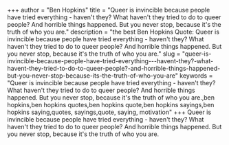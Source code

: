 +++
author = "Ben Hopkins"
title = "Queer is invincible because people have tried everything - haven't they? What haven't they tried to do to queer people? And horrible things happened. But you never stop, because it's the truth of who you are."
description = "the best Ben Hopkins Quote: Queer is invincible because people have tried everything - haven't they? What haven't they tried to do to queer people? And horrible things happened. But you never stop, because it's the truth of who you are."
slug = "queer-is-invincible-because-people-have-tried-everything---havent-they?-what-havent-they-tried-to-do-to-queer-people?-and-horrible-things-happened-but-you-never-stop-because-its-the-truth-of-who-you-are"
keywords = "Queer is invincible because people have tried everything - haven't they? What haven't they tried to do to queer people? And horrible things happened. But you never stop, because it's the truth of who you are.,ben hopkins,ben hopkins quotes,ben hopkins quote,ben hopkins sayings,ben hopkins saying,quotes, sayings,quote, saying, motivation"
+++
Queer is invincible because people have tried everything - haven't they? What haven't they tried to do to queer people? And horrible things happened. But you never stop, because it's the truth of who you are.
